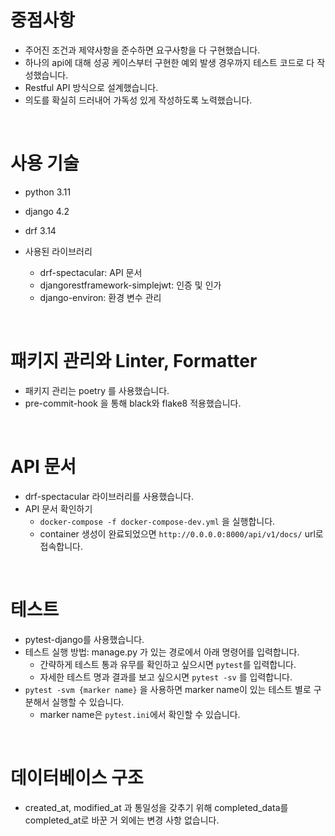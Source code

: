 # 중점사항

- 주어진 조건과 제약사항을 준수하면 요구사항을 다 구현했습니다.  
- 하나의 api에 대해 성공 케이스부터 구현한 예외 발생 경우까지 테스트 코드로 다 작성했습니다.   
- Restful API 방식으로 설계했습니다.
- 의도를 확실히 드러내어 가독성 있게 작성하도록 노력했습니다.

<br>

# 사용 기술

- python 3.11
- django 4.2
- drf 3.14

- 사용된 라이브러리
    - drf-spectacular: API 문서
    - djangorestframework-simplejwt: 인증 및 인가
    - django-environ: 환경 변수 관리    

<br>

# 패키지 관리와 Linter, Formatter
- 패키지 관리는 poetry 를 사용했습니다.
- pre-commit-hook 을 통해 black와 flake8 적용했습니다.

<br>

# API 문서 

- drf-spectacular 라이브러리를 사용했습니다.
- API 문서 확인하기
    - `docker-compose -f docker-compose-dev.yml` 을 실행합니다.
    - container 생성이 완료되었으면 `http://0.0.0.0:8000/api/v1/docs/` url로 접속합니다.

<br>

# 테스트 

- pytest-django를 사용했습니다.  
- 테스트 실행 방법: manage.py 가 있는 경로에서 아래 명령어를 입력합니다.
    - 간략하게 테스트 통과 유무를 확인하고 싶으시면 `pytest`를 입력합니다.
    - 자세한 테스트 명과 결과를 보고 싶으시면 `pytest -sv` 를 입력합니다.  
- `pytest -svm {marker name}` 을 사용하면 marker name이 있는 테스트 별로 구분해서 실행할 수 있습니다. 
    - marker name은 `pytest.ini`에서 확인할 수 있습니다. 

<br>

# 데이터베이스 구조

- created_at, modified_at 과 통일성을 갖추기 위해 completed_data를 completed_at로 바꾼 거 외에는 변경 사항 없습니다.